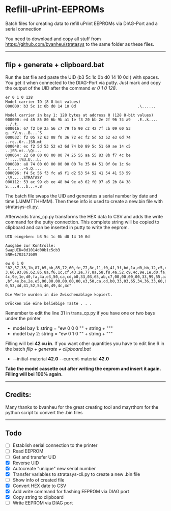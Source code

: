 # Refill-uPrint-EEPROMs

Batch files for creating data to refill uPrint EEPROMs via DIAG-Port and a serial connection


You need to download and copy all stuff from https://github.com/bvanheu/stratasys to the same folder as these files.

----

## flip + generate + clipboard.bat

Run the bat file and paste the UID (b3 5c 1c 0b d0 14 10 0d ) with spaces. You get it when connected to the DIAG-Port via putty. Just mark and copy the output of the UID after the command _er 0 1 0 128_.

```
er 0 1 0 128
Model carrier ID (8 8-bit values)
000000: b3 5c 1c 0b d0 14 10 0d                           .\......

Model carrier in bay 1: 128 bytes at address 0 (128 8-bit values)
000000: ed 45 85 80 6b 9b a1 1e f3 20 bb 2e 2f 96 74 a9   .E..k.... ../.t.
000016: 67 f2 b9 2a 56 c7 79 f6 90 c2 42 7f cb 09 60 53   g..*V.y...B...`S
000032: f2 05 72 63 08 f0 36 72 ec f2 5d 53 52 e3 6d 74   ..rc..6r..]SR.mt
000048: ec f2 5d 53 52 e3 6d 74 b0 89 5c 51 69 ae 14 c5   ..]SR.mt..\Qi...
000064: 22 60 00 00 00 00 74 25 55 aa 55 83 8b f7 4c be   "`....t%U.U...L.
000080: a8 74 00 00 00 00 00 00 7e 35 04 51 0f 0e 1c 9e   .t......~5.Q....
000096: f4 5c 56 f3 fc a9 f1 d2 53 54 52 41 54 41 53 59   .\V.....STRATASY
000112: 53 ac 99 cb ee 48 b4 9e a3 62 f0 97 a5 2b 84 38   S....H...b...+.8
```

The batch file swaps the UID and generates a serial number by date and time (JJMMTTHHMM). Then these info is used to create a new.bin file with stratasys-cli.py. 

Afterwards trans_cp.py transforms the HEX data to CSV and adds the write command for the putty connection. This complete string will be copied to clipboard and can be inserted in putty to write the eeprom.

```
UID eingeben: b3 5c 1c 0b d0 14 10 0d

Ausgabe zur Kontrolle:
SwapUID=0d1014d00b1c5cb3
SNR=1703171609

ew 0 1 0 "82,57,35,1b,87,b5,bb,85,72,60,fe,77,8c,11,f0,41,3f,bd,1a,d0,bb,12,c5,e
3,66,93,06,62,85,8a,f6,1c,cf,43,2e,77,8a,58,f8,4a,52,c9,4c,9e,1e,d0,fa,4a,52,c9,
4c,9e,1e,d0,fa,4a,e3,50,ca,cd,b0,33,03,65,ab,c7,00,00,00,00,33,99,55,aa,55,c3,95
,bf,4e,be,2e,e5,00,00,00,00,00,00,e3,50,ca,cd,b0,33,03,65,34,36,33,60,00,00,00,0
0,53,4d,41,52,54,46,49,4c,4c"

Die Werte wurden in die Zwischenablage kopiert.

Drücken Sie eine beliebige Taste . . .
```

Remember to edit the line 31 in trans_cp.py if you have one or two bays under the printer
* model bay 1: string = "ew 0 0 0 \"" + string + "\""
* model bay 2: string = "ew 0 1 0 \"" + string + "\""

Filling will bei __42 cu in__. If you want other quantities you have to edit line 6 in the batch _flip + generate + clipboard.bat_
* --initial-material __42.0__ --current-material __42.0__


__Take the model cassette out after writing the eeprom and insert it again. Filling will bei 100% again.__

----

## Credits:

Many thanks to bvanheu for the great creating tool and mayrthom for the python script to convert the .bin files

----

## Todo

- [ ] Establish serial connection to the printer
- [ ] Read EEPROM
- [ ] Get and transfer UID
- [x] Reverse UID
- [x] Autocreate "unique" new serial number
- [x] Transfer variables to stratasys-cli.py to create a new .bin file
- [ ] Show info of created file
- [x] Convert HEX date to CSV
- [x] Add write command for flashing EEPROM via DIAG port
- [x] Copy string to clipboard
- [ ] Write EEPROM via DIAG port
